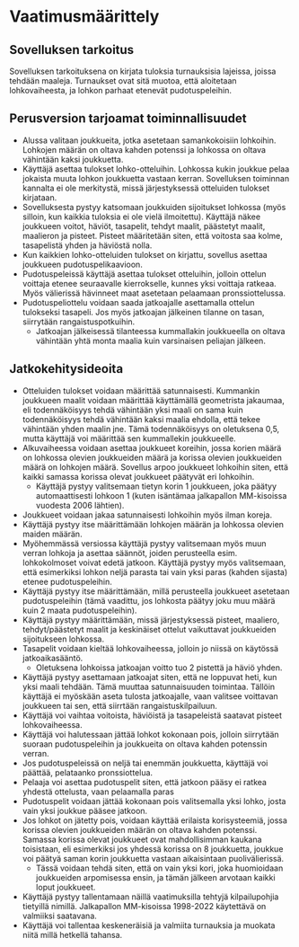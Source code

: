 # Vaatimusmäärittely

## Sovelluksen tarkoitus

Sovelluksen tarkoituksena on kirjata tuloksia turnauksisia lajeissa, joissa tehdään maaleja. Turnaukset ovat sitä muotoa, että aloitetaan lohkovaiheesta, ja lohkon parhaat etenevät pudotuspeleihin.

## Perusversion tarjoamat toiminnallisuudet

- Alussa valitaan joukkueita, jotka asetetaan samankokoisiin lohkoihin. Lohkojen määrän on oltava kahden potenssi ja lohkossa on oltava vähintään kaksi joukkuetta.
- Käyttäjä asettaa tulokset lohko-otteluihin. Lohkossa kukin joukkue pelaa jokaista muuta lohkon joukkuetta vastaan kerran. Sovelluksen toiminnan kannalta ei ole merkitystä, missä järjestyksessä otteluiden tulokset kirjataan.
- Sovelluksesta pystyy katsomaan joukkuiden sijoitukset lohkossa (myös silloin, kun kaikkia tuloksia ei ole vielä ilmoitettu). Käyttäjä näkee joukkueen voitot, häviöt, tasapelit, tehdyt maalit, päästetyt maalit, maalieron ja pisteet. Pisteet määritetään siten, että voitosta saa kolme, tasapelistä yhden ja häviöstä nolla.
- Kun kaikkien lohko-otteluiden tulokset on kirjattu, sovellus asettaa joukkueen pudotuspelikaavioon.
- Pudotuspeleissä käyttäjä asettaa tulokset otteluihin, jolloin ottelun voittaja etenee seuraavalle kierrokselle, kunnes yksi voittaja ratkeaa. Myös välierissä hävinneet maat asetetaan pelaamaan pronssiottelussa.
- Pudotuspeliottelu voidaan saada jatkoajalle asettamalla ottelun tulokseksi tasapeli. Jos myös jatkoajan jälkeinen tilanne on tasan, siirrytään rangaistuspotkuihin.
  - Jatkoajan jälkeisessä tilanteessa kummallakin joukkueella on oltava vähintään yhtä monta maalia kuin varsinaisen peliajan jälkeen.

## Jatkokehitysideoita

- Otteluiden tulokset voidaan määrittää satunnaisesti. Kummankin joukkueen maalit voidaan määrittää käyttämällä geometrista jakaumaa, eli todennäköisyys tehdä vähintään yksi maali on sama kuin todennäköisyys tehdä vähintään kaksi maalia ehdolla, että tekee vähintään yhden maalin jne. Tämä todennäköisyys on oletuksena 0,5, mutta käyttäjä voi määrittää sen kummallekin joukkueelle.
- Alkuvaiheessa voidaan asettaa joukkueet koreihin, jossa korien määrä on lohkossa olevien joukkueiden määrä ja korissa olevien joukkueiden määrä on lohkojen määrä. Sovellus arpoo joukkueet lohkoihin siten, että kaikki samassa korissa olevat joukkueet päätyvät eri lohkoihin.
  - Käyttäjä pystyy valitsemaan tietyn korin 1 joukkueen, joka päätyy automaattisesti lohkoon 1 (kuten isäntämaa jalkapallon MM-kisoissa vuodesta 2006 lähtien).
- Joukkueet voidaan jakaa satunnaisesti lohkoihin myös ilman koreja.
- Käyttäjä pystyy itse määrittämään lohkojen määrän ja lohkossa olevien maiden määrän.
- Myöhemmässä versiossa käyttäjä pystyy valitsemaan myös muun verran lohkoja ja asettaa säännöt, joiden perusteella esim. lohkokolmoset voivat edetä jatkoon. Käyttäjä pystyy myös valitsemaan, että esimerkiksi lohkon neljä parasta tai vain yksi paras (kahden sijasta) etenee pudotuspeleihin.
- Käyttäjä pystyy itse määrittämään, millä perusteella joukkueet asetetaan pudotuspeleihin (tämä vaadittu, jos lohkosta päätyy joku muu määrä kuin 2 maata pudotuspeleihin).
- Käyttäjä pystyy määrittämään, missä järjestyksessä pisteet, maaliero, tehdyt/päästetyt maalit ja keskinäiset ottelut vaikuttavat joukkueiden sijoitukseen lohkossa.
- Tasapelit voidaan kieltää lohkovaiheessa, jolloin jo niissä on käytössä jatkoaikasääntö.
  - Oletuksena lohkoissa jatkoajan voitto tuo 2 pistettä ja häviö yhden.
- Käyttäjä pystyy asettamaan jatkoajat siten, että ne loppuvat heti, kun yksi maali tehdään. Tämä muuttaa satunnaisuuden toimintaa. Tällöin käyttäjä ei myöskään aseta tulosta jatkoajalle, vaan valitsee voittavan joukkueen tai sen, että siirrtään rangaistuskilpailuun.
- Käyttäjä voi vaihtaa voitoista, häviöistä ja tasapeleistä saatavat pisteet lohkovaiheessa.
- Käyttäjä voi halutessaan jättää lohkot kokonaan pois, jolloin siirrytään suoraan pudotuspeleihin ja joukkueita on oltava kahden potenssin verran.
- Jos pudotuspeleissä on neljä tai enemmän joukkuetta, käyttäjä voi päättää, pelataanko pronssiottelua.
- Pelaaja voi asettaa pudotuspelit siten, että jatkoon pääsy ei ratkea yhdestä ottelusta, vaan pelaamalla paras
- Pudotuspelit voidaan jättää kokonaan pois valitsemalla yksi lohko, josta vain yksi joukkue pääsee jatkoon.
- Jos lohkot on jätetty pois, voidaan käyttää erilaista korisysteemiä, jossa korissa olevien joukkueiden määrän on oltava kahden potenssi. Samassa korissa olevat joukkueet ovat mahdollisimman kaukana toisistaan, eli esimerkiksi jos yhdessä korissa on 8 joukkuetta, joukkue voi päätyä saman korin joukkuetta vastaan aikaisintaan puolivälierissä.
  - Tässä voidaan tehdä siten, että on vain yksi kori, joka huomioidaan joukkueiden arpomisessa ensin, ja tämän jälkeen arvotaan kaikki loput joukkueet.
- Käyttäjä pystyy tallentamaan näillä vaatimuksilla tehtyjä kilpailupohjia tietyillä nimillä. Jalkapallon MM-kisoissa 1998-2022 käytettävä on valmiiksi saatavana.
- Käyttäjä voi tallentaa keskeneräisiä ja valmiita turnauksia ja muokata niitä millä hetkellä tahansa.
